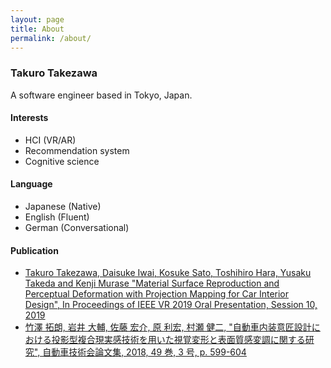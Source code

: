 ```yaml
---
layout: page
title: About
permalink: /about/
---
```


### Takuro Takezawa
A software engineer based in Tokyo, Japan.

#### Interests
- HCI (VR/AR)
- Recommendation system
- Cognitive science

#### Language
- Japanese (Native)
- English (Fluent)
- German (Conversational)

#### Publication
- [Takuro Takezawa, Daisuke Iwai, Kosuke Sato, Toshihiro Hara, Yusaku Takeda and Kenji Murase "Material Surface Reproduction and Perceptual Deformation with Projection Mapping for Car Interior Design", In Proceedings of IEEE VR 2019 Oral Presentation, Session 10, 2019](https://www.youtube.com/watch?v=CP8fF9hcLQ8)
- [竹澤 拓朗, 岩井 大輔, 佐藤 宏介, 原 利宏, 村瀬 健二, "自動車内装意匠設計における投影型複合現実感技術を用いた視覚変形と表面質感変調に関する研究", 自動車技術会論文集, 2018, 49 巻, 3 号, p. 599-604](https://www.jstage.jst.go.jp/article/jsaeronbun/49/3/49_20184280/_pdf/-char/ja)